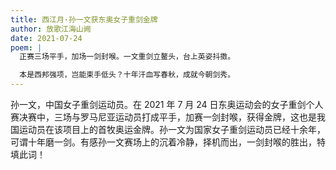 ```yaml
---
title: 西江月·孙一文获东奥女子重剑金牌
author: 放歌江海山阙
date: 2021-07-24
poem: |
  正赛三场平手，加场一剑封喉。一文重剑立鳌头，台上英姿抖擞。

  本是西邦强项，岂能束手低头？十年汗血写春秋，成就今朝剑秀。
---
```


孙一文，中国女子重剑运动员。在 2021 年 7 月 24 日东奥运动会的女子重剑个人赛决赛中，三场与罗马尼亚运动员打成平手，加赛一剑封喉，获得金牌，这也是我国运动员在该项目上的首牧奥运金牌。孙一文为国家女子重剑运动员已经十余年，可谓十年磨一剑。有感孙一文赛场上的沉着冷静，择机而出，一剑封喉的胜出，特填此词！
